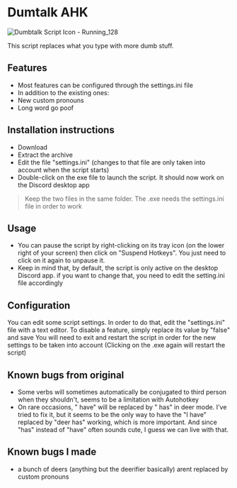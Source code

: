 # Dumtalk AHK
![Dumbtalk Script Icon - Running_128](https://user-images.githubusercontent.com/5974879/118271520-af706a80-b4c1-11eb-8d0a-18f69c791f4c.png)

This script replaces what you type with more dumb stuff.

## Features

- Most features can be configured through the settings.ini file
- In addition to the existing ones:
- New custom pronouns
- Long word go poof

## Installation instructions

- Download
- Extract the archive
- Edit the file "settings.ini" (changes to that file are only taken into account when the script starts)
- Double-click on the exe file to launch the script. It should now work on the Discord desktop app

> Keep the two files in the same folder. The .exe needs the settings.ini file in order to work

## Usage

- You can pause the script by right-clicking on its tray icon (on the lower right of your screen) then click on "Suspend Hotkeys". You just need to click on it again to unpause it.
- Keep in mind that, by default, the script is only active on the desktop Discord app. if you want to change that, you need to edit the setting.ini file accordingly


## Configuration

You can edit some script settings. In order to do that, edit the "settings.ini" file with a text editor.
To disable a feature, simply replace its value by "false" and save
You will need to exit and restart the script in order for the new settings to be taken into account (Clicking on the .exe again will restart the script)

## Known bugs from original

- Some verbs will sometimes automatically be conjugated to third person when they shouldn't, seems to be a limitation with Autohotkey
- On rare occasions, " have" will be replaced by " has" in deer mode. I've tried to fix it, but it seems to be the only way to have the "I have" replaced by "deer has" working, which is more important. And since "has" instead of "have" often sounds cute, I guess we can live with that.

## Known bugs I made

- a bunch of deers (anything but the deerifier basically) arent replaced by custom pronouns 
